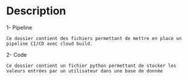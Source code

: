 # Description
1- Pipeline

    Ce dossier contient des fichiers permettant de mettre en place un pipeline CI/CD avec cloud build.
    
2- Code

    Ce dossier contient un fichier python permettant de stocker les valeurs entrées par un utilisateur dans une base de donnée
